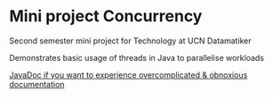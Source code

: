# Mini project Concurrency
Second semester mini project for Technology at UCN Datamatiker

Demonstrates basic usage of threads in Java to parallelise workloads

[JavaDoc if you want to experience overcomplicated & obnoxious documentation](https://patrickratzow.github.io/2nd-Semester-Concurrency/)
